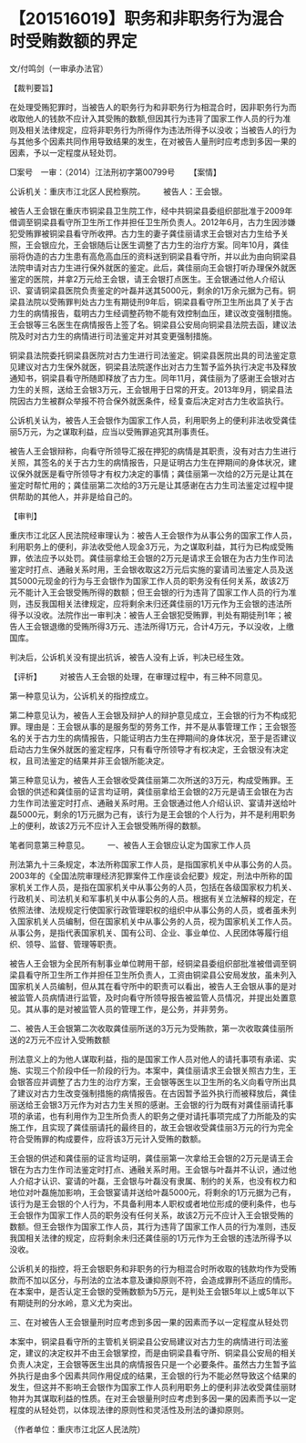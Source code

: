 # 【201516019】职务和非职务行为混合时受贿数额的界定

文/付鸣剑（一审承办法官）

【裁判要旨】

在处理受贿犯罪时，当被告人的职务行为和非职务行为相混合时，因非职务行为而收取他人的钱款不应计入其受贿的数额,但因其行为违背了国家工作人员的行为准则及相关法律规定，应将非职务行为所得作为违法所得予以没收；当被告人的行为与其他多个因素共同作用导致结果的发生，在对被告人量刑时应考虑到多因一果的因素，予以一定程度从轻处罚。

□案号　一审：（2014）江法刑初字第00799号 　　【案情】

公诉机关：重庆市江北区人民检察院。 　　被告人：王会银。

被告人王会银在重庆市铜梁县卫生院工作，经中共铜梁县委组织部批准于2009年借调至铜梁县看守所卫生所工作并担任卫生所负责人。2012年6月，古力生因涉嫌犯受贿罪被铜梁县看守所收押。古力生的妻子龚佳丽请求王会银对古力生给予关照，王会银应允，王会银随后让医生调整了古力生的治疗方案。同年10月，龚佳丽将伪造的古力生患有高危高血压的资料送到铜梁县看守所，并以此为由向铜梁县法院申请对古力生进行保外就医的鉴定。此后，龚佳丽向王会银打听办理保外就医鉴定的医院，并拿2万元给王会银，请王会银打点医生。王会银通过他人介绍认识、宴请铜梁县医院负责鉴定的叶磊并送其5000元，剩余的1万余元据为己有。铜梁县法院以受贿罪判处古力生有期徒刑9年后，铜梁县看守所卫生所出具了关于古力生的病情报告，载明古力生经调整药物不能有效控制血压，建议改变强制措施。王会银等三名医生在病情报告上签了名。铜梁县公安局向铜梁县法院去函，建议法院及时对古力生的病情进行司法鉴定并对其变更强制措施。

铜梁县法院委托铜梁县医院对古力生进行司法鉴定。铜梁县医院出具的司法鉴定意见建议对古力生保外就医，铜梁县法院遂作出对古力生暂予监外执行决定书及释放通知书，铜梁县看守所随即释放了古力生。同年11月，龚佳丽为了感谢王会银对古力生的关照，送给王会银3万元，王会银用于日常的开支。2013年9月，铜梁县法院因古力生被群众举报不符合保外就医条件，经复查后决定对古力生收监执行。

公诉机关认为，被告人王会银作为国家工作人员，利用职务上的便利非法收受龚佳丽5万元，为之谋取利益，应当以受贿罪追究其刑事责任。

被告人王会银辩称，向看守所领导汇报在押犯的病情是其职责，没有对古力生进行关照，其签名的关于古力生的病情报告，只是证明古力生在押期间的身体状况，建议保外就医是看守所领导才有权力决定的事情；龚佳丽第一次给的2万元是让其在鉴定时帮忙用的；龚佳丽第二次给的3万元是让其感谢在古力生司法鉴定过程中提供帮助的其他人，并非是给自己的。

【审判】

重庆市江北区人民法院经审理认为：被告人王会银作为从事公务的国家工作人员，利用职务上的便利，非法收受他人现金3万元，为之谋取利益，其行为已构成受贿罪，依法应予以处罚。龚佳丽拿给王会银的2万元是请求王会银在为古力生作司法鉴定时打点、通融关系时用，王会银收取这2万元后实施的宴请司法鉴定人员及送其5000元现金的行为与王会银作为国家工作人员的职务没有任何关系，故该2万元不能计入王会银受贿所得的数额；但王会银的行为违背了国家工作人员的行为准则，违反我国相关法律规定，应将剩余未归还龚佳丽的1万元作为王会银的违法所得予以没收。法院作出一审判决：被告人王会银犯受贿罪，判处有期徒刑1年；被告人王会银退缴的受贿所得3万元、违法所得1万元，合计4万元，予以没收，上缴国库。

判决后，公诉机关没有提出抗诉，被告人没有上诉，判决已经生效。

【评析】 　　对被告人王会银的处理，在审理过程中，有三种不同意见。

第一种意见认为，公诉机关的指控成立。

第二种意见认为，被告人王会银及辩护人的辩护意见成立，王会银的行为不构成犯罪。理由是：王会银从事的是服务型的劳务工作，并不是从事管理工作；王会银签名的关于古力生的病情报告，只能证明古力生在押期间的身体状况，至于是否建议启动古力生保外就医的鉴定程序，只有看守所领导才有权决定，王会银没有决定权，且司法鉴定的结果并非王会银所能决定。

第三种意见认为，被告人王会银收受龚佳丽第二次所送的3万元，构成受贿罪。王会银的供述和龚佳丽的证言均证明，龚佳丽拿给王会银的2万元是请王会银在为古力生作司法鉴定时打点、通融关系时用。王会银通过他人介绍认识、宴请并送给叶磊5000元，剩余的1万元据为己有，该行为是王会银的个人行为，并不是利用职务上的便利，故该2万元不应计入王会银受贿所得的数额。

笔者同意第三种意见。 　　一、被告人王会银应认定为国家工作人员

刑法第九十三条规定，本法所称国家工作人员，是指国家机关中从事公务的人员。2003年的《全国法院审理经济犯罪案件工作座谈会纪要》规定，刑法中所称的国家机关工作人员，是指在国家机关中从事公务的人员，包括在各级国家权力机关、行政机关、司法机关和军事机关中从事公务的人员。根据有关立法解释的规定，在依照法律、法规规定行使国家行政管理职权的组织中从事公务的人员，或者虽未列入国家机关人员编制，但在国家机关中从事公务的人员，视为国家机关工作人员。从事公务，是指代表国家机关、国有公司、企业、事业单位、人民团体等履行组织、领导、监督、管理等职责。

被告人王会银为全民所有制事业单位聘用干部，经铜梁县委组织部批准被借调至铜梁县看守所卫生所工作并担任卫生所负责人，工资由铜梁县公安局发放，虽未列入国家机关人员编制，但从其在看守所中的职责可以看出，被告人王会银从事的是对被监管人员病情进行监管，及时向看守所领导报告被监管人员情况，并提出处置意见。其从事的是对被监管人员的管理工作，是公务，并非劳务。

二、被告人王会银第二次收取龚佳丽所送的3万元为受贿款，第一次收取龚佳丽所送的2万元不应计入受贿数额

刑法意义上的为他人谋取利益，指的是国家工作人员对他人的请托事项有承诺、实施、实现三个阶段中任一阶段的行为。本案中，龚佳丽请求王会银关照古力生，王会银答应并调整了古力生的治疗方案，王会银等医生以卫生所的名义向看守所出具了建议对古力生改变强制措施的病情报告。在古因暂予监外执行而被释放后，龚佳丽送给王会银3万元作为对古力生关照的感谢。王会银的行为既有对龚佳丽请托事项的承诺，也有利用作为卫生所负责人的职务之便对请托事项完成了力所能及的实施工作，且实现了龚佳丽请托的最终目的，故王会银收受龚佳丽3万元的行为完全符合受贿罪的构成要件，应将该3万元计入受贿的数额。

王会银的供述和龚佳丽的证言均证明，龚佳丽第一次拿给王会银的2万元是请王会银在为古力生作司法鉴定时打点、通融关系时用。王会银与叶磊并不认识，通过他人介绍才认识、宴请的叶磊，王会银与叶磊没有隶属、制约的关系，也没有权力和地位对叶磊施加影响，王会银宴请并送给叶磊5000元，将剩余的1万元据为己有，该行为是王会银的个人行为，不具备利用本人职权或者地位形成的便利条件，也与王会银作为国家工作人员的职务没有任何关系，故该2万元不应计入王会银受贿的数额。但王会银作为国家工作人员，其行为违背了国家工作人员的行为准则，违反我国相关法律的规定，应将剩余未归还龚佳丽的1万元作为王会银的违法所得予以没收。

公诉机关的指控，将王会银职务和非职务的行为相混合时所收取的钱款均作为受贿款而不加以区分，与刑法的立法本意及谦抑原则不符，会造成罪刑不适应的情形。在本案中，是否认定王会银的受贿数额为5万元，是判处王会银5年以上或5年以下有期徒刑的分水岭，意义尤为突出。

三、在对被告人王会银量刑时应考虑到多因一果的因素而予以一定程度从轻处罚

本案中，铜梁县看守所的主管机关铜梁县公安局建议对古力生的病情进行司法鉴定，建议的决定权并不由王会银掌控，而是由铜梁县看守所、铜梁县公安局的相关负责人决定，王会银等医生出具的病情报告只是一个必要条件。虽然古力生暂予监外执行是由多个因素共同作用促成的结果，王会银的行为不能必然导致这个结果的发生，但这并不影响王会银作为国家工作人员利用职务上的便利非法收受龚佳丽财物并为其谋取利益的性质。在对王会银量刑时应考虑到多因一果的因素而予以一定程度的从轻处罚，以体现法律的原则性和灵活性及刑法的谦抑原则。

（作者单位：重庆市江北区人民法院）
